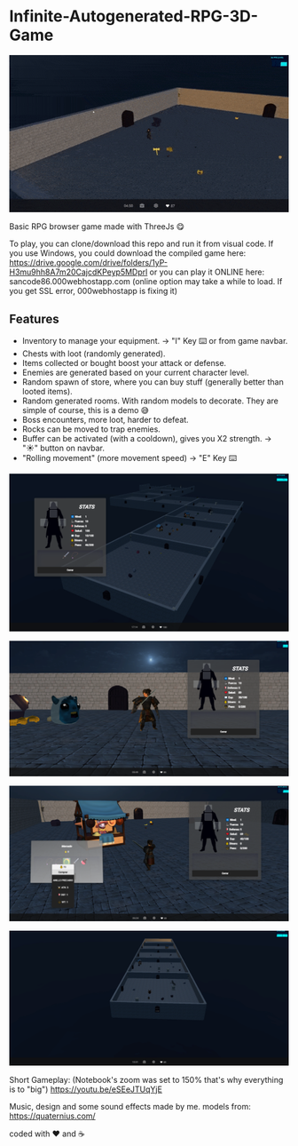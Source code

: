 # Infinite-Autogenerated-RPG-3D-Game
![3d](client/gif.gif)

Basic RPG browser game made with ThreeJs 😋

To play, you can clone/download this repo and run it from visual code.
If you use Windows, you could download the compiled game here:
https://drive.google.com/drive/folders/1yP-H3mu9hh8A7m20CajcdKPeyp5MDprl
or you can play it ONLINE here: sancode86.000webhostapp.com
(online option may take a while to load. If you get SSL error, 000webhostapp is fixing it)

## Features
- Inventory to manage your equipment. -> "I" Key ⌨️ or from game navbar.
- Chests with loot (randomly generated).
- Items collected or bought boost your attack or defense.  
- Enemies are generated based on your current character level.
- Random spawn of store, where you can buy stuff (generally better than looted items).
- Random generated rooms. With random models to decorate. They are simple of course, this is a demo 😅
- Boss encounters, more loot, harder to defeat.
- Rocks can be moved to trap enemies.
- Buffer can be activated (with a cooldown), gives you X2 strength. -> "☀️" button on navbar.
- "Rolling movement" (more movement speed) -> "E" Key ⌨️

![3d](client/1.png)

![3d](client/2.png)

![3d](client/3.png)

![3d](client/4.png)


Short Gameplay:
(Notebook's zoom was set to 150% that's why everything is to "big")
https://youtu.be/eSEeJTUqYjE

Music, design and some sound effects made by me.
models from: https://quaternius.com/

coded with ❤️ and ☕
